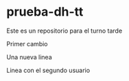 # prueba-dh-tt
Este es un repositorio para el turno tarde


Primer cambio

Una nueva linea

Linea con el segundo usuario
